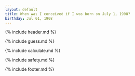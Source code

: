 ```yaml
---
layout: default
title: When was I conceived if I was born on July 1, 1908?
birthday: Jul 01, 1908
---
```


{% include header.md %}

{% include guess.md %}

{% include calculate.md %}

{% include safety.md %}

{% include footer.md %}



